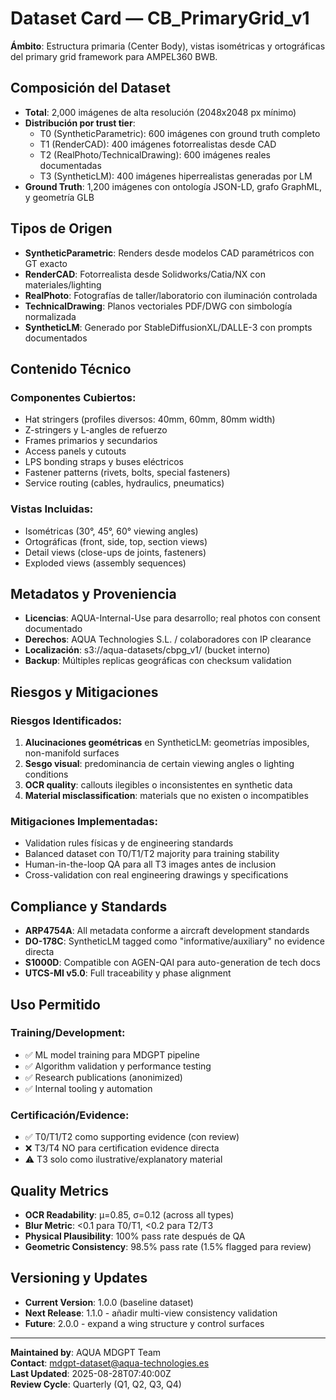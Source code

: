 # Dataset Card — CB_PrimaryGrid_v1

**Ámbito**: Estructura primaria (Center Body), vistas isométricas y ortográficas del primary grid framework para AMPEL360 BWB.

## Composición del Dataset
- **Total**: 2,000 imágenes de alta resolución (2048x2048 px mínimo)
- **Distribución por trust tier**:
  - T0 (SyntheticParametric): 600 imágenes con ground truth completo
  - T1 (RenderCAD): 400 imágenes fotorrealistas desde CAD
  - T2 (RealPhoto/TechnicalDrawing): 600 imágenes reales documentadas
  - T3 (SyntheticLM): 400 imágenes hiperrealistas generadas por LM
- **Ground Truth**: 1,200 imágenes con ontología JSON-LD, grafo GraphML, y geometría GLB

## Tipos de Origen
- **SyntheticParametric**: Renders desde modelos CAD paramétricos con GT exacto
- **RenderCAD**: Fotorrealista desde Solidworks/Catia/NX con materiales/lighting
- **RealPhoto**: Fotografías de taller/laboratorio con iluminación controlada
- **TechnicalDrawing**: Planos vectoriales PDF/DWG con simbología normalizada
- **SyntheticLM**: Generado por StableDiffusionXL/DALLE-3 con prompts documentados

## Contenido Técnico
### Componentes Cubiertos:
- Hat stringers (profiles diversos: 40mm, 60mm, 80mm width)
- Z-stringers y L-angles de refuerzo
- Frames primarios y secundarios
- Access panels y cutouts
- LPS bonding straps y buses eléctricos
- Fastener patterns (rivets, bolts, special fasteners)
- Service routing (cables, hydraulics, pneumatics)

### Vistas Incluidas:
- Isométricas (30°, 45°, 60° viewing angles)
- Ortográficas (front, side, top, section views)
- Detail views (close-ups de joints, fasteners)
- Exploded views (assembly sequences)

## Metadatos y Proveniencia
- **Licencias**: AQUA-Internal-Use para desarrollo; real photos con consent documentado
- **Derechos**: AQUA Technologies S.L. / colaboradores con IP clearance
- **Localización**: s3://aqua-datasets/cbpg_v1/ (bucket interno)
- **Backup**: Múltiples replicas geográficas con checksum validation

## Riesgos y Mitigaciones
### Riesgos Identificados:
1. **Alucinaciones geométricas** en SyntheticLM: geometrías imposibles, non-manifold surfaces
2. **Sesgo visual**: predominancia de certain viewing angles o lighting conditions
3. **OCR quality**: callouts ilegibles o inconsistentes en synthetic data
4. **Material misclassification**: materials que no existen o incompatibles

### Mitigaciones Implementadas:
- Validation rules físicas y de engineering standards
- Balanced dataset con T0/T1/T2 majority para training stability
- Human-in-the-loop QA para all T3 images antes de inclusion
- Cross-validation con real engineering drawings y specifications

## Compliance y Standards
- **ARP4754A**: All metadata conforme a aircraft development standards
- **DO-178C**: SyntheticLM tagged como "informative/auxiliary" no evidence directa
- **S1000D**: Compatible con AGEN-QAI para auto-generation de tech docs
- **UTCS-MI v5.0**: Full traceability y phase alignment

## Uso Permitido
### Training/Development:
- ✅ ML model training para MDGPT pipeline
- ✅ Algorithm validation y performance testing  
- ✅ Research publications (anonimized)
- ✅ Internal tooling y automation

### Certificación/Evidence:
- ✅ T0/T1/T2 como supporting evidence (con review)
- ❌ T3/T4 NO para certification evidence directa
- ⚠️ T3 solo como ilustrative/explanatory material

## Quality Metrics
- **OCR Readability**: μ=0.85, σ=0.12 (across all types)
- **Blur Metric**: <0.1 para T0/T1, <0.2 para T2/T3
- **Physical Plausibility**: 100% pass rate después de QA
- **Geometric Consistency**: 98.5% pass rate (1.5% flagged para review)

## Versioning y Updates
- **Current Version**: 1.0.0 (baseline dataset)
- **Next Release**: 1.1.0 - añadir multi-view consistency validation
- **Future**: 2.0.0 - expand a wing structure y control surfaces

---

**Maintained by**: AQUA MDGPT Team  
**Contact**: mdgpt-dataset@aqua-technologies.es  
**Last Updated**: 2025-08-28T07:40:00Z  
**Review Cycle**: Quarterly (Q1, Q2, Q3, Q4)